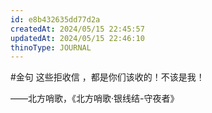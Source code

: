 ```yaml
---
id: e8b432635dd77d2a
createdAt: 2024/05/15 22:45:57
updatedAt: 2024/05/15 22:46:10
thinoType: JOURNAL
---
```

#金句 这些拒收信 ，都是你们该收的！不该是我！

——北方哨歌，《北方哨歌·银线结-守夜者》